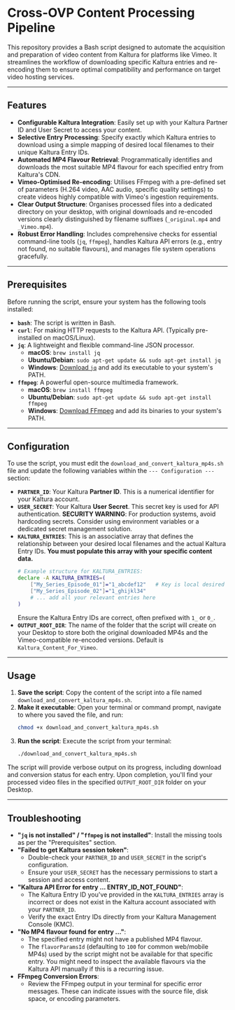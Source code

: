 # Cross-OVP Content Processing Pipeline

This repository provides a Bash script designed to automate the acquisition and preparation of video content from Kaltura for platforms like Vimeo. It streamlines the workflow of downloading specific Kaltura entries and re-encoding them to ensure optimal compatibility and performance on target video hosting services.

---

## Features

* **Configurable Kaltura Integration**: Easily set up with your Kaltura Partner ID and User Secret to access your content.
* **Selective Entry Processing**: Specify exactly which Kaltura entries to download using a simple mapping of desired local filenames to their unique Kaltura Entry IDs.
* **Automated MP4 Flavour Retrieval**: Programmatically identifies and downloads the most suitable MP4 flavour for each specified entry from Kaltura's CDN.
* **Vimeo-Optimised Re-encoding**: Utilises FFmpeg with a pre-defined set of parameters (H.264 video, AAC audio, specific quality settings) to create videos highly compatible with Vimeo's ingestion requirements.
* **Clear Output Structure**: Organises processed files into a dedicated directory on your desktop, with original downloads and re-encoded versions clearly distinguished by filename suffixes (`_original.mp4` and `_Vimeo.mp4`).
* **Robust Error Handling**: Includes comprehensive checks for essential command-line tools (`jq`, `ffmpeg`), handles Kaltura API errors (e.g., entry not found, no suitable flavours), and manages file system operations gracefully.

---

## Prerequisites

Before running the script, ensure your system has the following tools installed:

* **`bash`**: The script is written in Bash.
* **`curl`**: For making HTTP requests to the Kaltura API. (Typically pre-installed on macOS/Linux).
* **`jq`**: A lightweight and flexible command-line JSON processor.
    * **macOS**: `brew install jq`
    * **Ubuntu/Debian**: `sudo apt-get update && sudo apt-get install jq`
    * **Windows**: [Download `jq`](https://stedolan.github.io/jq/download/) and add its executable to your system's PATH.
* **`ffmpeg`**: A powerful open-source multimedia framework.
    * **macOS**: `brew install ffmpeg`
    * **Ubuntu/Debian**: `sudo apt-get update && sudo apt-get install ffmpeg`
    * **Windows**: [Download FFmpeg](https://ffmpeg.org/download.html) and add its binaries to your system's PATH.

---

## Configuration

To use the script, you must edit the `download_and_convert_kaltura_mp4s.sh` file and update the following variables within the `--- Configuration ---` section:

* **`PARTNER_ID`**: Your Kaltura **Partner ID**. This is a numerical identifier for your Kaltura account.
* **`USER_SECRET`**: Your Kaltura **User Secret**. This secret key is used for API authentication. **SECURITY WARNING**: For production systems, avoid hardcoding secrets. Consider using environment variables or a dedicated secret management solution.
* **`KALTURA_ENTRIES`**: This is an associative array that defines the relationship between your desired local filenames and the actual Kaltura Entry IDs. **You must populate this array with your specific content data.**
    ```bash
    # Example structure for KALTURA_ENTRIES:
    declare -A KALTURA_ENTRIES=(
        ["My_Series_Episode_01"]="1_abcdef12"   # Key is local desired filename, Value is Kaltura Entry ID
        ["My_Series_Episode_02"]="1_ghijkl34"
        # ... add all your relevant entries here
    )
    ```
    Ensure the Kaltura Entry IDs are correct, often prefixed with `1_` or `0_`.
* **`OUTPUT_ROOT_DIR`**: The name of the folder that the script will create on your Desktop to store both the original downloaded MP4s and the Vimeo-compatible re-encoded versions. Default is `Kaltura_Content_For_Vimeo`.

---

## Usage

1.  **Save the script**: Copy the content of the script into a file named `download_and_convert_kaltura_mp4s.sh`.
2.  **Make it executable**: Open your terminal or command prompt, navigate to where you saved the file, and run:
    ```bash
    chmod +x download_and_convert_kaltura_mp4s.sh
    ```
3.  **Run the script**: Execute the script from your terminal:
    ```bash
    ./download_and_convert_kaltura_mp4s.sh
    ```

The script will provide verbose output on its progress, including download and conversion status for each entry. Upon completion, you'll find your processed video files in the specified `OUTPUT_ROOT_DIR` folder on your Desktop.

---

## Troubleshooting

* **"`jq` is not installed" / "`ffmpeg` is not installed"**: Install the missing tools as per the "Prerequisites" section.
* **"Failed to get Kaltura session token"**:
    * Double-check your `PARTNER_ID` and `USER_SECRET` in the script's configuration.
    * Ensure your `USER_SECRET` has the necessary permissions to start a session and access content.
* **"Kaltura API Error for entry ... ENTRY_ID_NOT_FOUND"**:
    * The Kaltura Entry ID you've provided in the `KALTURA_ENTRIES` array is incorrect or does not exist in the Kaltura account associated with your `PARTNER_ID`.
    * Verify the exact Entry IDs directly from your Kaltura Management Console (KMC).
* **"No MP4 flavour found for entry ..."**:
    * The specified entry might not have a published MP4 flavour.
    * The `flavorParamsId` (defaulting to `100` for common web/mobile MP4s) used by the script might not be available for that specific entry. You might need to inspect the available flavours via the Kaltura API manually if this is a recurring issue.
* **FFmpeg Conversion Errors**:
    * Review the FFmpeg output in your terminal for specific error messages. These can indicate issues with the source file, disk space, or encoding parameters.
